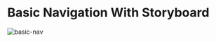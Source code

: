 # Basic Navigation With Storyboard


![basic-nav](https://user-images.githubusercontent.com/88059407/193242078-00cfed12-f36d-48cf-a3b3-6095cccc66e7.gif)
